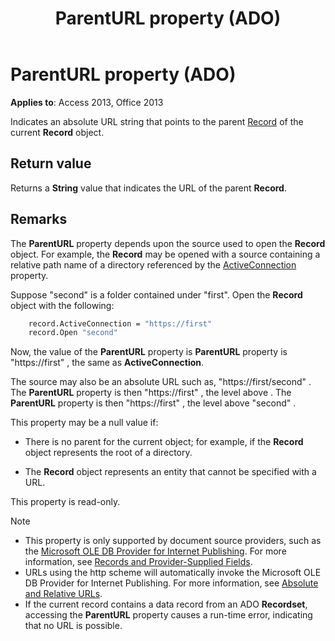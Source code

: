 ﻿---
title: ParentURL property (ADO)
TOCTitle: ParentURL property (ADO)
ms:assetid: ec7ec476-6f9e-8486-fe02-74995975df5c
ms:mtpsurl: https://msdn.microsoft.com/library/JJ250200(v=office.15)
ms:contentKeyID: 48548517
ms.date: 09/18/2015
mtps_version: v=office.15
---

# ParentURL property (ADO)

**Applies to**: Access 2013, Office 2013

Indicates an absolute URL string that points to the parent [Record](record-object-ado.md) of the current **Record** object.

## Return value

Returns a **String** value that indicates the URL of the parent **Record**.

## Remarks

The **ParentURL** property depends upon the source used to open the **Record** object. For example, the **Record** may be opened with a source containing a relative path name of a directory referenced by the [ActiveConnection](activeconnection-property-ado.md) property.

Suppose "second" is a folder contained under "first". Open the **Record** object with the following:

```vb
    record.ActiveConnection = "https://first"
    record.Open "second"
```

Now, the value of the **ParentURL** property is **ParentURL** property is "https://first" , the same as **ActiveConnection**.

The source may also be an absolute URL such as, "https://first/second" . The **ParentURL** property is then "https://first" , the level above . The **ParentURL** property is then "https://first" , the level above "second" .

This property may be a null value if:

- There is no parent for the current object; for example, if the **Record** object represents the root of a directory.

- The **Record** object represents an entity that cannot be specified with a URL.

This property is read-only.


> [!NOTE]
> - This property is only supported by document source providers, such as the [Microsoft OLE DB Provider for Internet Publishing](microsoft-ole-db-provider-for-internet-publishing.md). For more information, see [Records and Provider-Supplied Fields](records-and-provider-supplied-fields.md).
> - URLs using the http scheme will automatically invoke the Microsoft OLE DB Provider for Internet Publishing. For more information, see [Absolute and Relative URLs](absolute-and-relative-urls.md). 
> - If the current record contains a data record from an ADO **Recordset**, accessing the **ParentURL** property causes a run-time error, indicating that no URL is possible.



